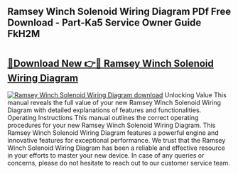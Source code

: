 ## Ramsey Winch Solenoid Wiring Diagram PDf Free Download - Part-Ka5 Service Owner Guide FkH2M

# <h2><a href="http://dfql5kt.blite.top/?on=Ramsey+Winch+Solenoid+Wiring+Diagram">🔗Download New 👉🔴 Ramsey Winch Solenoid Wiring Diagram</a></h2>

[![Ramsey Winch Solenoid Wiring Diagram download](https://i.imgur.com/lujVjoI.png)](http://dfql5kt.blite.top/?on=Ramsey+Winch+Solenoid+Wiring+Diagram)
Unlocking Value This manual reveals the full value of your new Ramsey Winch Solenoid Wiring Diagram with detailed explanations of features and functionalities. Operating Instructions This manual outlines the correct operating procedures for your new Ramsey Winch Solenoid Wiring Diagram. This Ramsey Winch Solenoid Wiring Diagram features a powerful engine and innovative features for exceptional performance. We trust that the Ramsey Winch Solenoid Wiring Diagram has been a reliable and effective resource in your efforts to master your new device. In case of any queries or concerns, please do not hesitate to reach out to our customer service team.
